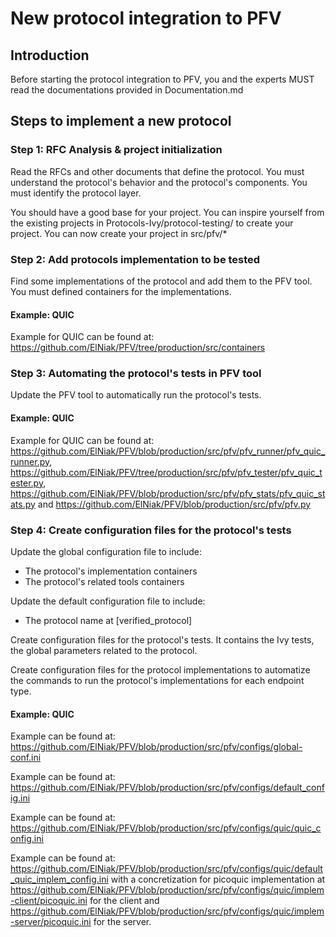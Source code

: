 # New protocol integration to PFV

## Introduction

Before starting the protocol integration to PFV, you and the experts MUST read the documentations provided in Documentation.md

## Steps to implement a new protocol

### Step 1: RFC Analysis & project initialization

Read the RFCs and other documents that define the protocol. 
You must understand the protocol's behavior and the protocol's components.
You must identify the protocol layer.

You should have a good base for your project. You can inspire yourself from the existing projects in Protocols-Ivy/protocol-testing/ to create your project. You can now create your project in src/pfv/*

### Step 2: Add protocols implementation to be tested

Find some implementations of the protocol and add them to the PFV tool.
You must defined containers for the implementations.

#### Example: QUIC

Example for QUIC can be found at: https://github.com/ElNiak/PFV/tree/production/src/containers

### Step 3: Automating the protocol's tests in PFV tool

Update the PFV tool to automatically run the protocol's tests.

#### Example: QUIC

Example for QUIC can be found at: https://github.com/ElNiak/PFV/blob/production/src/pfv/pfv_runner/pfv_quic_runner.py, https://github.com/ElNiak/PFV/tree/production/src/pfv/pfv_tester/pfv_quic_tester.py, https://github.com/ElNiak/PFV/blob/production/src/pfv/pfv_stats/pfv_quic_stats.py and https://github.com/ElNiak/PFV/blob/production/src/pfv/pfv.py

### Step 4: Create configuration files for the protocol's tests

Update the global configuration file to include:
* The protocol's implementation containers
* The protocol's related tools containers


Update the default configuration file to include:
* The protocol name at [verified_protocol]


Create configuration files for the protocol's tests. It contains the Ivy tests, the global parameters related to the protocol.

Create configuration files for the protocol implementations to automatize the commands to run the protocol's implementations for each endpoint type.

#### Example: QUIC
Example can be found at: https://github.com/ElNiak/PFV/blob/production/src/pfv/configs/global-conf.ini

Example can be found at: https://github.com/ElNiak/PFV/blob/production/src/pfv/configs/default_config.ini

Example can be found at: https://github.com/ElNiak/PFV/blob/production/src/pfv/configs/quic/quic_config.ini

Example can be found at: https://github.com/ElNiak/PFV/blob/production/src/pfv/configs/quic/default_quic_implem_config.ini with a concretization for picoquic implementation at https://github.com/ElNiak/PFV/blob/production/src/pfv/configs/quic/implem-client/picoquic.ini for the client and https://github.com/ElNiak/PFV/blob/production/src/pfv/configs/quic/implem-server/picoquic.ini for the server.

